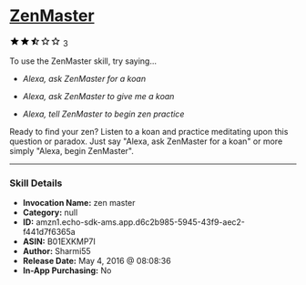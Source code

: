 # [ZenMaster](http://alexa.amazon.com/#skills/amzn1.echo-sdk-ams.app.d6c2b985-5945-43f9-aec2-f441d7f6365a)
![2.6 stars](../../images/ic_star_black_18dp_1x.png)![2.6 stars](../../images/ic_star_black_18dp_1x.png)![2.6 stars](../../images/ic_star_half_black_18dp_1x.png)![2.6 stars](../../images/ic_star_border_black_18dp_1x.png)![2.6 stars](../../images/ic_star_border_black_18dp_1x.png) 3

To use the ZenMaster skill, try saying...

* *Alexa, ask ZenMaster for a koan*

* *Alexa, ask ZenMaster to give me a koan*

* *Alexa, tell ZenMaster to begin zen practice*

Ready to find your zen? Listen to a koan and practice meditating upon this question or paradox. Just say "Alexa, ask ZenMaster for a koan" or more simply "Alexa, begin ZenMaster".

***

### Skill Details

* **Invocation Name:** zen master
* **Category:** null
* **ID:** amzn1.echo-sdk-ams.app.d6c2b985-5945-43f9-aec2-f441d7f6365a
* **ASIN:** B01EXKMP7I
* **Author:** Sharmi55
* **Release Date:** May 4, 2016 @ 08:08:36
* **In-App Purchasing:** No
